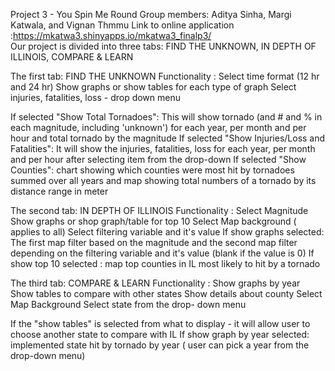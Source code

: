
Project 3 - You Spin Me Round
Group members: Aditya Sinha, Margi Katwala, and Vignan Thmmu
Link to online application :https://mkatwa3.shinyapps.io/mkatwa3_finalp3/  
Our project is divided into three tabs: FIND THE UNKNOWN, IN DEPTH OF ILLINOIS, COMPARE & LEARN

The first tab: FIND THE UNKNOWN
Functionality : 
                        Select time format (12 hr and 24 hr)
                        Show graphs or show tables for each type of graph
                        Select injuries, fatalities, loss - drop down menu 
                        

If selected "Show Total Tornadoes":  This will show tornado (and # and % in each magnitude, including 'unknown') for each year, per month and per hour  and total tornado by the magnitude
If selected "Show Injuries/Loss and Fatalities":  It will  show the injuries, fatalities, loss for each year, per month and per hour after selecting item from the drop-down
If selected "Show Counties": chart showing which counties were most hit by tornadoes summed over all years and map showing total numbers of a tornado by its distance range in meter 


The second tab: IN DEPTH OF ILLINOIS
Functionality : 
                        Select Magnitude 
                        Show graphs or shop graph/table for top 10 
                        Select Map background ( applies to all)
                        Select filtering variable and it's value
If show graphs selected: The first map filter based on the magnitude and the second map filter depending on the filtering variable and it's value (blank if the value is 0)
If show top 10 selected :  map  top counties in IL most likely to hit by a tornado

The third tab: COMPARE & LEARN
Functionality : 
                    Show graphs  by year
                    Show tables to compare with other states
                    Show details about county
                    Select Map Background
                    Select state from the drop- down menu

If the "show tables" is selected from what to display - it will allow user to choose another state to compare with IL
If show graph by year selected:  implemented state hit by tornado by year ( user can pick a year from the drop-down menu)

